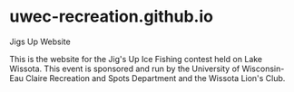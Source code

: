 # uwec-recreation.github.io
Jigs Up Website

This is the website for the Jig's Up Ice Fishing contest held on Lake Wissota. 
This event is sponsored and run by the University of Wisconsin-Eau Claire Recreation and Spots Department and the Wissota Lion's Club.
